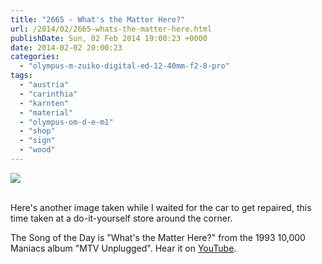 ```yaml
---
title: "2665 - What's the Matter Here?"
url: /2014/02/2665-whats-the-matter-here.html
publishDate: Sun, 02 Feb 2014 19:00:23 +0000
date: 2014-02-02 20:00:23
categories: 
  - "olympus-m-zuiko-digital-ed-12-40mm-f2-8-pro"
tags: 
  - "austria"
  - "carinthia"
  - "karnten"
  - "material"
  - "olympus-om-d-e-m1"
  - "shop"
  - "sign"
  - "wood"
---
```

<div class="container">
<div class="center"><a target="_blank" href="https://d25zfm9zpd7gm5.cloudfront.net/1200x1200/2014/20140130_134110_lr.jpg"><img src="https://d25zfm9zpd7gm5.cloudfront.net/0600x0600/2014/20140130_134110_lr.jpg" /></a></div>
</div>
<br />

Here's another image taken while I waited for the car to get repaired, this time taken at a do-it-yourself store around the corner. 

 The Song of the Day is "What's the Matter Here?" from the 1993 10,000 Maniacs album "MTV Unplugged". Hear it on <a href="http://www.youtube.com/watch?v=U5Nci4jhLcQ" target="_blank">YouTube</a>.
